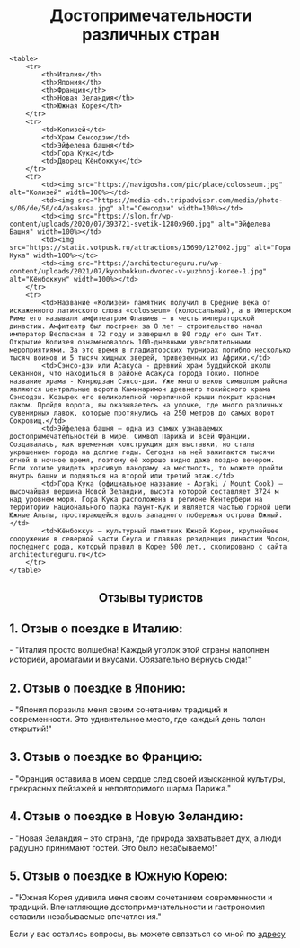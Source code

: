 <!DOCTYPE html>
<html lang="en">
<head>
    <meta charset="UTF-8">
    <meta name="viewport" content="width=device-width, initial-scale=1.0">
    <title>Список достопримечательностей</title>
    <link rel="stylesheet" href="таблица.css"> 
</head>
<body>
    <h1 align="center">Достопримечательности различных стран</h1>
    
    <table>
        <tr>
            <th>Италия</th>
            <th>Япония</th>
            <th>Франция</th>
            <th>Новая Зеландия</th>
            <th>Южная Корея</th>
        </tr>
        <tr>
            <td>Колизей</td>
            <td>Храм Сенсодзи</td>
            <td>Эйфелева башня</td>
            <td>Гора Кука</td>
            <td>Дворец Кёнбоккун</td>
        </tr>
        <tr>
            <td><img src="https://navigosha.com/pic/place/colosseum.jpg" alt="Колизей" width=100%></td>
            <td><img src="https://media-cdn.tripadvisor.com/media/photo-s/06/de/50/c4/asakusa.jpg" alt="Сенсодзи" width=100%></td>
            <td><img src="https://slon.fr/wp-content/uploads/2020/07/393721-svetik-1280x960.jpg" alt="Эйфелева Башня" width=100%></td>
            <td><img src="https://static.votpusk.ru/attractions/15690/127002.jpg" alt="Гора Кука" width=100%></td>
            <td><img src="https://architectureguru.ru/wp-content/uploads/2021/07/kyonbokkun-dvorec-v-yuzhnoj-koree-1.jpg" alt="Кёнбоккун" width=100%></td>
        </tr>
        <tr>
            <td>Название «Колизей» памятник получил в Средние века от искаженного латинского слова «сolosseum» (колоссальный), а в Имперском Риме его называли амфитеатром Флавиев — в честь императорской династии. Амфитеатр был построен за 8 лет — строительство начал император Веспасиан в 72 году и завершил в 80 году его сын Тит. Открытие Колизея ознаменовалось 100-дневными увеселительными мероприятиями. За это время в гладиаторских турнирах погибло несколько тысяч воинов и 5 тысяч хищных зверей, привезенных из Африки.</td>
            <td>Сэнсо-дзи или Асакуса - древний храм буддийской школы Сёканнон, что находиться в районе Асакуса города Токио. Полное название храма - Конрюдзан Сэнсо-дзи. Уже много веков символом района являются центральные ворота Каминаримон древнего токийского храма Сэнсодзи. Козырек его великолепной черепичной крыши покрыт красным лаком. Пройдя ворота, вы оказываетесь на улочке, где много различных сувенирных лавок, которые протянулись на 250 метров до самых ворот Сокровищ.</td>
            <td>Эйфелева башня – одна из самых узнаваемых достопримечательностей в мире. Символ Парижа и всей Франции. Создавалась, как временная конструкция для выставки, но стала украшением города на долгие годы. Сегодня на ней зажигаются тысячи огней в ночное время, поэтому её хорошо видно даже поздно вечером. Если хотите увидеть красивую панораму на местность, то можете пройти внутрь башни и подняться на второй или третий этаж.</td>
            <td>Гора Кука (официальное название - Aoraki / Mount Cook) – высочайшая вершина Новой Зеландии, высота которой составляет 3724 м над уровнем моря. Гора Кука расположена в регионе Кентербери на территории Национального парка Маунт-Кук и является частью горной цепи Южные Альпы, простирающейся вдоль западного побережья острова Южный.</td>
            <td>Кёнбоккун – культурный памятник Южной Кореи, крупнейшее сооружение в северной части Сеула и главная резиденция династии Чосон, последнего рода, который правил в Корее 500 лет., скопировано с сайта architectureguru.ru</td>
        </tr>
    </table>
<section> 
<h1 align="center">Отзывы туристов</h1>
<h2>1. Отзыв о поездке в Италию:</h2>
<p>   - "Италия просто волшебна! Каждый уголок этой страны наполнен историей, ароматами и вкусами. Обязательно вернусь сюда!"</p>
<h2>2. Отзыв о поездке в Японию:</h2>
<p>- "Япония поразила меня своим сочетанием традиций и современности. Это удивительное место, где каждый день полон открытий!"</p>
<h2>3. Отзыв о поездке во Францию:</h2>
<p> - "Франция оставила в моем сердце след своей изысканной культуры, прекрасных пейзажей и неповторимого шарма Парижа."</p>
<h2>4. Отзыв о поездке в Новую Зеландию:</h2>
<p> - "Новая Зеландия – это страна, где природа захватывает дух, а люди радушно принимают гостей. Это было незабываемо!"</p>
<h2>5. Отзыв о поездке в Южную Корею:</h2>
<p>  - "Южная Корея удивила меня своим сочетанием современности и традиций. Впечатляющие достопримечательности и гастрономия оставили незабываемые впечатления."</p>
</section>
<p>Если у вас остались вопросы, вы можете связаться со мной по <a href="mailto:stepacademyptz@gmail.com">адресу</a></p>
</body>
</html>
